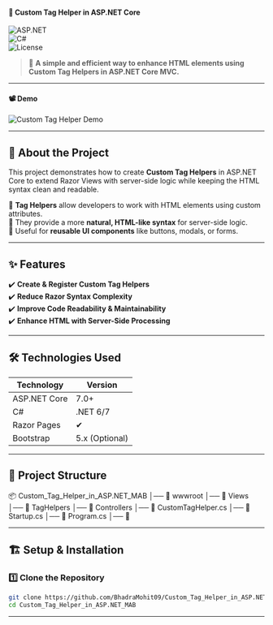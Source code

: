 #### 🚀 Custom Tag Helper in ASP.NET Core  

![ASP.NET](https://img.shields.io/badge/ASP.NET-Core-blue)  
![C#](https://img.shields.io/badge/C%23-.NET-blue.svg)  
![License](https://img.shields.io/badge/License-MIT-green)  

> 📌 **A simple and efficient way to enhance HTML elements using Custom Tag Helpers in ASP.NET Core MVC.**  

---

#### 📽️ Demo  

![Custom Tag Helper Demo](https://your-gif-url-here.gif)  

---

## 📖 About the Project  

This project demonstrates how to create **Custom Tag Helpers** in ASP.NET Core to extend Razor Views with server-side logic while keeping the HTML syntax clean and readable.  

🔹 **Tag Helpers** allow developers to work with HTML elements using custom attributes.  
🔹 They provide a more **natural, HTML-like syntax** for server-side logic.  
🔹 Useful for **reusable UI components** like buttons, modals, or forms.  

---

## ✨ Features  

✔️ **Create & Register Custom Tag Helpers**  
✔️ **Reduce Razor Syntax Complexity**  
✔️ **Improve Code Readability & Maintainability**  
✔️ **Enhance HTML with Server-Side Processing**  

---

## 🛠️ Technologies Used  

| Technology | Version |
|------------|---------|
| ASP.NET Core | 7.0+ |
| C# | .NET 6/7 |
| Razor Pages | ✔ |
| Bootstrap | 5.x (Optional) |

---

## 📂 Project Structure  

📦 Custom_Tag_Helper_in_ASP.NET_MAB │── 📁 wwwroot │── 📁 Views │── 📁 TagHelpers │── 📁 Controllers │── 📝 CustomTagHelper.cs │── 📝 Startup.cs │── 📝 Program.cs │── 📝


---

## 🏗️ Setup & Installation  

### 1️⃣ Clone the Repository  
```sh
git clone https://github.com/BhadraMohit09/Custom_Tag_Helper_in_ASP.NET_MAB.git
cd Custom_Tag_Helper_in_ASP.NET_MAB
```

---
